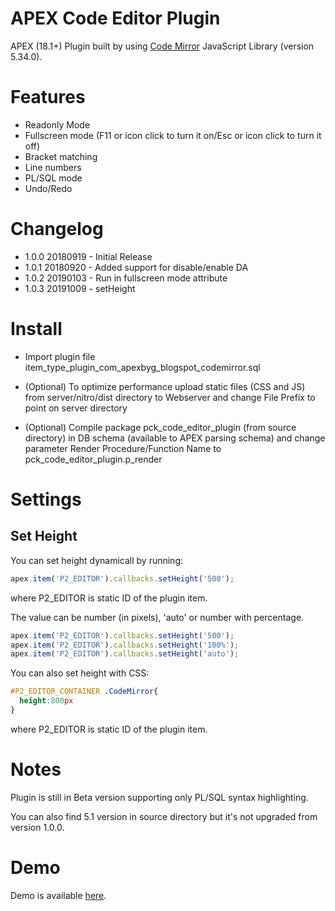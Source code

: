 # APEX Code Editor Plugin
APEX (18.1+) Plugin built by using [Code Mirror](https://codemirror.net/) JavaScript Library (version 5.34.0).

# Features
  - Readonly Mode
  - Fullscreen mode (F11 or icon click to turn it on/Esc or icon click to turn it off)
  - Bracket matching
  - Line numbers
  - PL/SQL mode
  - Undo/Redo


# Changelog

- 1.0.0 20180919 - Initial Release
- 1.0.1 20180920 - Added support for disable/enable DA
- 1.0.2 20190103 - Run in fullscreen mode attribute
- 1.0.3 20191009 - setHeight

# Install

- Import plugin file item_type_plugin_com_apexbyg_blogspot_codemirror.sql

- (Optional) To optimize performance upload static files (CSS and JS) from server/nitro/dist directory to Webserver and change File Prefix to point on server directory

- (Optional) Compile package pck_code_editor_plugin (from source directory) in DB schema (available to APEX parsing schema) and change parameter Render Procedure/Function Name to pck_code_editor_plugin.p_render

# Settings

## Set Height

You can set height dynamicall by running:
```javascript
apex.item('P2_EDITOR').callbacks.setHeight('500');
```
where P2_EDITOR is static ID of the plugin item.

The value can be number (in pixels), 'auto' or number with percentage.
```javascript
apex.item('P2_EDITOR').callbacks.setHeight('500');
apex.item('P2_EDITOR').callbacks.setHeight('100%');
apex.item('P2_EDITOR').callbacks.setHeight('auto');
```

You can also set height with CSS:
```css
#P2_EDITOR_CONTAINER .CodeMirror{
  height:800px
}
```
where P2_EDITOR is static ID of the plugin item.

# Notes

Plugin is still in Beta version supporting only PL/SQL syntax highlighting.

You can also find 5.1 version in source directory but it's not upgraded from version 1.0.0.

# Demo

Demo is available [here](https://apex.oracle.com/pls/apex/f?p=100309:55).